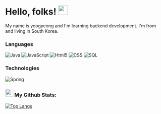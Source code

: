 <!-- More info, tips and tricks for making GitHub Profile README can be found in my article at https://towardsdatascience.com/build-a-stunning-readme-for-your-github-profile-9b80434fe5d7 -->


# Hello, folks! <img src="https://raw.githubusercontent.com/MartinHeinz/MartinHeinz/master/wave.gif" width="30px" height="30px" />

My name is yeogyeong and I'm learning backend development. I'm from and living in South Korea.

### Languages

![Java](https://img.shields.io/badge/-Java-000?&logo=Java&logoColor=007396)
![JavaScript](https://img.shields.io/badge/-JavaScript-000?&logo=JavaScript)
![Html5](https://img.shields.io/badge/-Html5-000?&logo=Html5)
![CSS](https://img.shields.io/badge/-CSS-000?&logo=CSS)
![SQL](https://img.shields.io/badge/-SQL-000?&logo=Oracle)

### Technologies

![Spring](https://img.shields.io/badge/-Spring-000?&logo=Spring)




### <img src='https://media1.giphy.com/media/du3J3cXyzhj75IOgvA/giphy.gif?cid=ecf05e47x2g034i9pzwtzzsd3xgg2w9nr94t4tflbbgo3008&rid=giphy.gif' width='25' /> My Github Stats:
<!-- ![Apoorv's github stats](https://github-readme-stats.vercel.app/api?username=cyeogy&show_icons=true&title_color=ffc857&icon_color=8ac926&text_color=daf7dc&bg_color=151515&hide=issues&count_private=true&include_all_commits=true) -->
[![Top Langs](https://github-readme-stats.vercel.app/api/top-langs/?username=cyeogy&layout=compact&text_color=daf7dc&bg_color=151515&hide=css,html,php)](https://github.com/anuraghazra/github-readme-stats)
<!-- [![GitHub Streak](https://github-readme-streak-stats.herokuapp.com/?user=cyeogy&theme=dark)](https://git.io/streak-stats) -->

